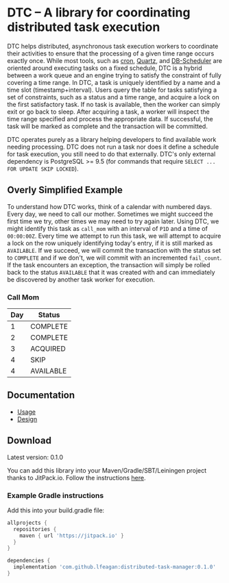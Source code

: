 # DTC – A library for coordinating distributed task execution

DTC helps distributed, asynchronous task execution workers to coordinate their activities to ensure that the processing of a given time range occurs exactly once. While most tools, such as [cron](https://kubernetes.io/docs/concepts/workloads/controllers/cron-jobs/), [Quartz](http://www.quartz-scheduler.org/), and [DB-Scheduler](https://github.com/kagkarlsson/db-scheduler) are oriented around executing tasks on a fixed schedule, DTC is a hybrid between a work queue and an engine trying to satisfy the constraint of fully covering a time range. In DTC, a task is uniquely identified by a name and a time slot (timestamp+interval). Users query the table for tasks satisfying a set of constraints, such as a status and a time range, and acquire a lock on the first satisfactory task. If no task is available, then the worker can simply exit or go back to sleep. After acquiring a task, a worker will inspect the time range specified and process the appropriate data. If successful, the task will be marked as complete and the transaction will be committed.

DTC operates purely as a library helping developers to find available work needing processing. DTC does not run a task nor does it define a schedule for task execution, you still need to do that externally. DTC's only external dependency is PostgreSQL >= 9.5 (for commands that require `SELECT ... FOR UPDATE SKIP LOCKED`).

## Overly Simplified Example
To understand how DTC works, think of a calendar with numbered days. Every day, we need to call our mother. Sometimes we might succeed the first time we try, other times we may need to try again later. Using DTC, we might identify this task as `call_mom` with an interval of `P1D` and a time of `00:00:00Z`. Every time we attempt to run this task, we will attempt to acquire a lock on the row uniquely identifying today's entry, if it is still marked as `AVAILABLE`. If we succeed, we will commit the transaction with the status set to `COMPLETE` and if we don't, we will commit with an incremented `fail_count`. If the task encounters an exception, the transaction will simply be rolled back to the status `AVAILABLE` that it was created with and can immediately be discovered by another task worker for execution.

### Call Mom
| Day | Status    |
|-----|-----------|
| 1   | COMPLETE  |
| 2   | COMPLETE  |
| 3   | ACQUIRED  |
| 4   | SKIP      |
| 4   | AVAILABLE |

## Documentation
- [Usage](docs/USAGE.md)
- [Design](docs/DESIGN.md)

## Download
Latest version: 0.1.0

You can add this library into your Maven/Gradle/SBT/Leiningen project thanks to JitPack.io. Follow the instructions [here](https://jitpack.io/#lfeagan/distributed-task-manager).

### Example Gradle instructions

Add this into your build.gradle file:

```groovy
allprojects {
  repositories {
    maven { url 'https://jitpack.io' }
  }
}

dependencies {
  implementation 'com.github.lfeagan:distributed-task-manager:0.1.0'
}
```





